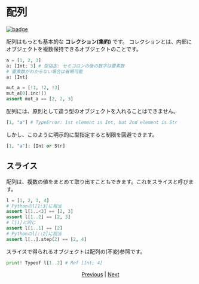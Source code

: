 # 配列

[![badge](https://img.shields.io/endpoint.svg?url=https%3A%2F%2Fgezf7g7pd5.execute-api.ap-northeast-1.amazonaws.com%2Fdefault%2Fsource_up_to_date%3Fowner%3Derg-lang%26repos%3Derg%26ref%3Dmain%26path%3Ddoc/EN/syntax/10_array.md%26commit_hash%3D51de3c9d5a9074241f55c043b9951b384836b258)](https://gezf7g7pd5.execute-api.ap-northeast-1.amazonaws.com/default/source_up_to_date?owner=erg-lang&repos=erg&ref=main&path=doc/EN/syntax/10_array.md&commit_hash=51de3c9d5a9074241f55c043b9951b384836b258)

配列はもっとも基本的な __コレクション(集約)__ です。
コレクションとは、内部にオブジェクトを複数保持できるオブジェクトのことです。

```python
a = [1, 2, 3]
a: [Int; 3] # 型指定: セミコロンの後の数字は要素数
# 要素数がわからない場合は省略可能
a: [Int]

mut_a = [!1, !2, !3]
mut_a[0].inc!()
assert mut_a == [2, 2, 3]
```

配列には、原則として違う型のオブジェクトを入れることはできません。

```python
[1, "a"] # TypeError: 1st element is Int, but 2nd element is Str
```

しかし、このように明示的に型指定すると制限を回避できます。

```python
[1, "a"]: [Int or Str]
```

## スライス

配列は、複数の値をまとめて取り出すこともできます。これをスライスと呼びます。

```python
l = [1, 2, 3, 4]
# Pythonのl[1:3]に相当
assert l[1..<3] == [2, 3]
assert l[1..2] == [2, 3]
# l[1]と同じ
assert l[1..1] == [2]
# Pythonのl[::2]に相当
assert l[..].step(2) == [2, 4]
```

スライスで得られるオブジェクトは配列の(不変)参照です。

```python
print! Typeof l[1..2] # Ref [Int; 4]
```

<p align='center'>
    <a href='./09_builtin_procs.md'>Previous</a> | <a href='./11_tuple.md'>Next</a>
</p>
